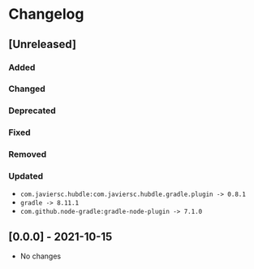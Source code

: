 # Changelog

## [Unreleased]

### Added

### Changed

### Deprecated

### Fixed

### Removed

### Updated

- `com.javiersc.hubdle:com.javiersc.hubdle.gradle.plugin -> 0.8.1`
- `gradle -> 8.11.1`
- `com.github.node-gradle:gradle-node-plugin -> 7.1.0`

## [0.0.0] - 2021-10-15

- No changes
